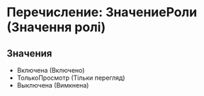 ﻿# Перечисление: ЗначениеРоли (Значення ролі)

## Значения

- Включена (Включено)
- ТолькоПросмотр (Тільки перегляд)
- Выключена (Вимкнена)

